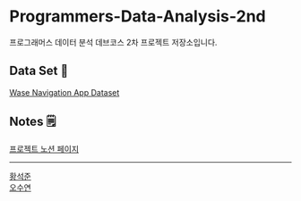 # Programmers-Data-Analysis-2nd
프로그래머스 데이터 분석 데브코스 2차 프로젝트 저장소입니다.

## Data Set 🛒
[Wase Navigation App Dataset](https://www.kaggle.com/datasets/raminhuseyn/wase-navigation-app-dataset) <br>

## Notes 🗒️
[프로젝트 노션 페이지](https://www.notion.so/prgrms/1-a82a9d40f5dc4b4f8bd667745ed17e31) <br>

---

[황석준](https://github.com/myhappydays) <br>
[오수연](https://github.com/oh5221) <br>
